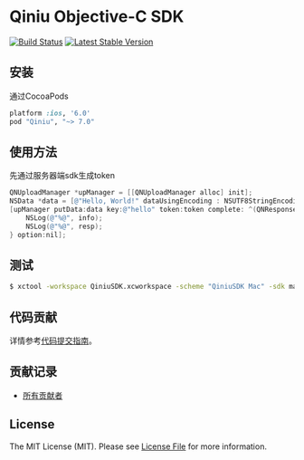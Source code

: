 # Qiniu Objective-C SDK

[![Build Status](https://travis-ci.org/qiniu/objective-c-sdk.svg?branch=master)](https://travis-ci.org/qiniu/objective-c-sdk)
[![Latest Stable Version](https://badge.fury.io/co/Qiniu.png)](https://github.com/qiniu/objective-c-sdk/releases)

## 安装

通过CocoaPods

``` ruby
platform :ios, '6.0'
pod "Qiniu", "~> 7.0"
```


## 使用方法

先通过服务器端sdk生成token
``` objective-c
QNUploadManager *upManager = [[QNUploadManager alloc] init];
NSData *data = [@"Hello, World!" dataUsingEncoding : NSUTF8StringEncoding];
[upManager putData:data key:@"hello" token:token complete: ^(QNResponseInfo *info, NSString *key, NSDictionary *resp) {
    NSLog(@"%@", info);
    NSLog(@"%@", resp);
} option:nil];

```


## 测试

``` bash
$ xctool -workspace QiniuSDK.xcworkspace -scheme "QiniuSDK Mac" -sdk macosx -configuration Release test -test-sdk macosx
```


## 代码贡献

详情参考[代码提交指南](https://github.com/qiniu/objective-c-sdk/blob/master/CONTRIBUTING.md)。

## 贡献记录

- [所有贡献者](https://github.com/qiniu/objective-c-sdk/contributors)


## License

The MIT License (MIT). Please see [License File](https://github.com/qiniu/objective-c-sdk/blob/master/LICENSE) for more information.
